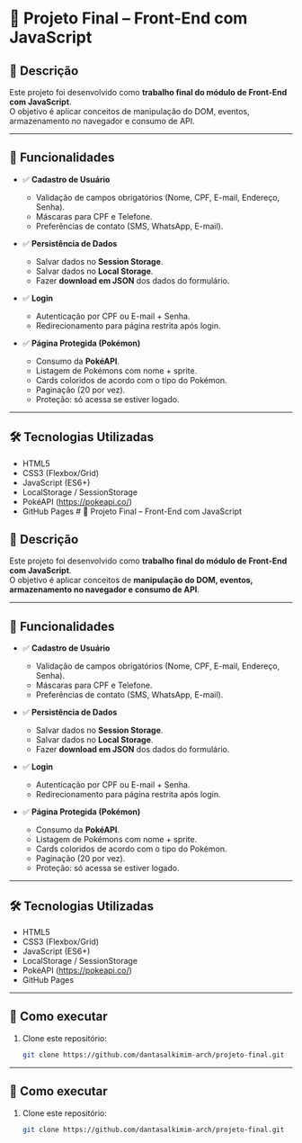 # 📌 Projeto Final – Front-End com JavaScript

## 📖 Descrição
Este projeto foi desenvolvido como **trabalho final do módulo de Front-End com JavaScript**.  
O objetivo é aplicar conceitos de manipulação do DOM, eventos, armazenamento no navegador e consumo de API.  

---

## 🎯 Funcionalidades
- ✅ **Cadastro de Usuário**  
  - Validação de campos obrigatórios (Nome, CPF, E-mail, Endereço, Senha).  
  - Máscaras para CPF e Telefone.  
  - Preferências de contato (SMS, WhatsApp, E-mail).  

- ✅ **Persistência de Dados**  
  - Salvar dados no **Session Storage**.  
  - Salvar dados no **Local Storage**.  
  - Fazer **download em JSON** dos dados do formulário.  

- ✅ **Login**  
  - Autenticação por CPF ou E-mail + Senha.  
  - Redirecionamento para página restrita após login.  

- ✅ **Página Protegida (Pokémon)**  
  - Consumo da **PokéAPI**.  
  - Listagem de Pokémons com nome + sprite.  
  - Cards coloridos de acordo com o tipo do Pokémon.  
  - Paginação (20 por vez).  
  - Proteção: só acessa se estiver logado.  

---

## 🛠️ Tecnologias Utilizadas
- HTML5  
- CSS3 (Flexbox/Grid)  
- JavaScript (ES6+)  
- LocalStorage / SessionStorage  
- PokéAPI (https://pokeapi.co/)  
- GitHub Pages  # 📌 Projeto Final – Front-End com JavaScript

## 📖 Descrição
Este projeto foi desenvolvido como **trabalho final do módulo de Front-End com JavaScript**.  
O objetivo é aplicar conceitos de **manipulação do DOM, eventos, armazenamento no navegador e consumo de API**.  

---

## 🎯 Funcionalidades
- ✅ **Cadastro de Usuário**  
  - Validação de campos obrigatórios (Nome, CPF, E-mail, Endereço, Senha).  
  - Máscaras para CPF e Telefone.  
  - Preferências de contato (SMS, WhatsApp, E-mail).  

- ✅ **Persistência de Dados**  
  - Salvar dados no **Session Storage**.  
  - Salvar dados no **Local Storage**.  
  - Fazer **download em JSON** dos dados do formulário.  

- ✅ **Login**  
  - Autenticação por CPF ou E-mail + Senha.  
  - Redirecionamento para página restrita após login.  

- ✅ **Página Protegida (Pokémon)**  
  - Consumo da **PokéAPI**.  
  - Listagem de Pokémons com nome + sprite.  
  - Cards coloridos de acordo com o tipo do Pokémon.  
  - Paginação (20 por vez).  
  - Proteção: só acessa se estiver logado.  

---

## 🛠️ Tecnologias Utilizadas
- HTML5  
- CSS3 (Flexbox/Grid)  
- JavaScript (ES6+)  
- LocalStorage / SessionStorage  
- PokéAPI (https://pokeapi.co/)  
- GitHub Pages  

---

## 🚀 Como executar
1. Clone este repositório:  
   ```bash
   git clone https://github.com/dantasalkimim-arch/projeto-final.git


---

## 🚀 Como executar
1. Clone este repositório:  
   ```bash
   git clone https://github.com/dantasalkimim-arch/projeto-final.git

